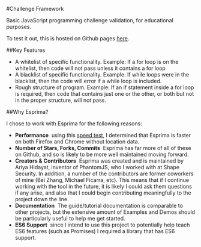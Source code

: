 #Challenge Framework

Basic JavaScript programming challenge validation, for educational purposes.

To test it out, this is hosted on Github pages [here](https://paloobi.github.io/challenge-framework).

##Key Features

* A whitelist of specific functionality. Example: If a for loop is on the whitelist, then code will not pass unless it contains a for loop
* A blacklist of specific functionality. Example: If while loops were in the blacklist, then the code will error if a while loop is included.
* Rough structure of program. Example: If an if statement inside a for loop is required, then code that contains just one or the other, or both but not in the proper structure, will not pass.

##Why Esprima?

I chose to work with Esprima for the following reasons:

* **Performance** ­ using this [speed test](http://marijnhaverbeke.nl/acorn/test/bench.html), I determined that Esprima is faster on both Firefox and Chrome without location data.
* **Number of Stars, Forks, Commits** ­ Esprima has far more of all of these on Github, and so is likely to be more well maintained moving forward.
* **Creators & Contributors** ­ Esprima was created and is maintained by Ariya Hidayat, inventor of PhantomJS, who I worked with at Shape Security. In addition, a number of the contributors are former coworkers of mine (Bei Zhang, Michael Ficarra, etc). This means that if I continue working with the tool in the future, it is likely I could ask them questions if any arise, and also that I could begin contributing meaningfully to the project down the line.
* **Documentation** ­ The guide/tutorial documentation is comparable to other projects, but the extensive amount of Examples and Demos should be particularly useful to help me get started.
* **ES6 Support** ­ since I intend to use this project to potentially help teach ES6 features (such as Promises) I required a library that has ES6 support.

